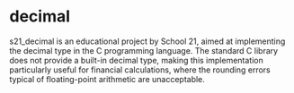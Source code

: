 # decimal
s21_decimal is an educational project by School 21, aimed at implementing the decimal type in the C programming language. The standard C library does not provide a built-in decimal type, making this implementation particularly useful for financial calculations, where the rounding errors typical of floating-point arithmetic are unacceptable.
